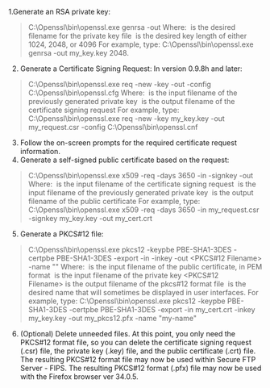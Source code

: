 1.Generate an RSA private key:
>C:\Openssl\bin\openssl.exe genrsa -out <Key Filename> <Key Size>
Where:
<Key Filename> is the desired filename for the private key file
<Key Size> is the desired key length of either 1024, 2048, or 4096
For example, type:
>C:\Openssl\bin\openssl.exe genrsa -out my_key.key 2048.
2. Generate a Certificate Signing Request:
In version 0.9.8h and later:
>C:\Openssl\bin\openssl.exe req -new -key <Key Filename> -out <Request Filename> -config C:\Openssl\bin\openssl.cfg
Where:
<Key Filename> is the input filename of the previously generated private key
<Request Filename> is the output filename of the certificate signing request
For example, type:
>C:\Openssl\bin\openssl.exe req -new -key my_key.key -out my_request.csr -config C:\Openssl\bin\openssl.cnf
3. Follow the on-screen prompts for the required certificate request information.
4. Generate a self-signed public certificate based on the request:
>C:\Openssl\bin\openssl.exe x509 -req -days 3650 -in <Request Filename> -signkey <Key Filename> -out <Certificate Filename>
Where:
<Request Filename> is the input filename of the certificate signing request
<Key Filename> is the input filename of the previously generated private key
<Certificate Filename> is the output filename of the public certificate
For example, type:
>C:\Openssl\bin\openssl.exe x509 -req -days 3650 -in my_request.csr -signkey my_key.key -out my_cert.crt
5. Generate a PKCS#12 file:
>C:\Openssl\bin\openssl.exe pkcs12 -keypbe PBE-SHA1-3DES -certpbe PBE-SHA1-3DES -export -in <Public Certificate Filename> -inkey <Private Key Filename> -out <PKCS#12 Filename> -name "<Display Name>"
Where:
<Public Certificate Filename> is the input filename of the public certificate, in PEM format
<Private Key Filename> is the input filename of the private key
<PKCS#12 Filename> is the output filename of the pkcs#12 format file
<Display Name> is the desired name that will sometimes be displayed in user interfaces.
For example, type:
>C:\Openssl\bin\openssl.exe pkcs12 -keypbe PBE-SHA1-3DES -certpbe PBE-SHA1-3DES -export -in my_cert.crt -inkey my_key.key -out my_pkcs12.pfx -name "my-name"
6. (Optional) Delete unneeded files.
At this point, you only need the PKCS#12 format file, so you can delete the certificate signing request (.csr) file, the private key (.key) file, and the public certificate (.crt) file.
The resulting PKCS#12 format file may now be used within Secure FTP Server - FIPS.
The resulting PKCS#12 format (.pfx) file may now be used with the Firefox browser ver 34.0.5.
